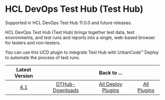 # HCL DevOps Test Hub (Test Hub)

Supported in HCL DevOps Test Hub 11.0.0 and future releases.

HCL DevOps Test Hub (Test Hub) brings together test data, test environments, and test runs and reports into a single, web-based browser for testers and non-testers.

You can use this UCD plugin to integrate Test Hub with UrbanCode™ Deploy to automate the process of test runs.

|Latest Version||Back to ...||
| :---: | :---: | :---: | :---: |
|[4.1](https://raw.githubusercontent.com/UrbanCode/IBM-UCD-PLUGINS/main/files/HCLDevOpsTestHub/DTHub-DD-HCL-4.1.zip)|[DTHub-Downloads](downloads.md)|[All Deploy Plugins](../README.md)|[All Plugins](../../index.md)|
